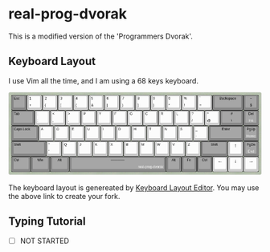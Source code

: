 # real-prog-dvorak

This is a modified version of the 'Programmers Dvorak'.

## Keyboard Layout

I use Vim all the time, and I am using a 68 keys keyboard.

![real-prog-dvorak](app/public/real-prog-dvorak.png)

The keyboard layout is genereated by
[Keyboard Layout Editor](http://www.keyboard-layout-editor.com/#/gists/dbb92bdd7c9b13380194a4e436c2265f).
You may use the above link to create your fork.

## Typing Tutorial

- [ ] NOT STARTED
